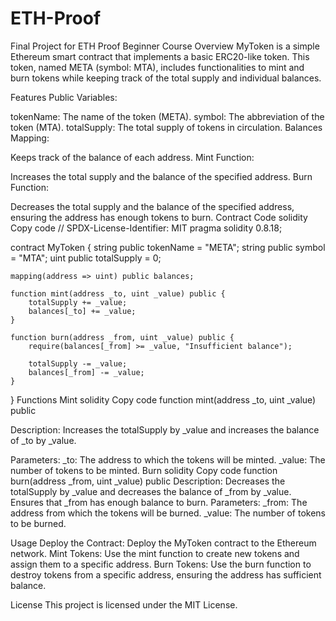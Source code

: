 # ETH-Proof
Final Project for ETH Proof Beginner Course
Overview
MyToken is a simple Ethereum smart contract that implements a basic ERC20-like token. This token, named META (symbol: MTA), includes functionalities to mint and burn tokens while keeping track of the total supply and individual balances.

Features
Public Variables:

tokenName: The name of the token (META).
symbol: The abbreviation of the token (MTA).
totalSupply: The total supply of tokens in circulation.
Balances Mapping:

Keeps track of the balance of each address.
Mint Function:

Increases the total supply and the balance of the specified address.
Burn Function:

Decreases the total supply and the balance of the specified address, ensuring the address has enough tokens to burn.
Contract Code
solidity
Copy code
// SPDX-License-Identifier: MIT
pragma solidity 0.8.18;

contract MyToken {
    string public tokenName = "META";
    string public symbol = "MTA";
    uint public totalSupply = 0;
    
    mapping(address => uint) public balances;
    
    function mint(address _to, uint _value) public {
        totalSupply += _value;
        balances[_to] += _value;
    }
    
    function burn(address _from, uint _value) public {
        require(balances[_from] >= _value, "Insufficient balance");
        
        totalSupply -= _value;
        balances[_from] -= _value;
    }
}
Functions
Mint
solidity
Copy code
function mint(address _to, uint _value) public

Description: Increases the totalSupply by _value and increases the balance of _to by _value.

Parameters:
_to: The address to which the tokens will be minted.
_value: The number of tokens to be minted.
Burn
solidity
Copy code
function burn(address _from, uint _value) public
Description: Decreases the totalSupply by _value and decreases the balance of _from by _value. Ensures that _from has enough balance to burn.
Parameters:
_from: The address from which the tokens will be burned.
_value: The number of tokens to be burned.

Usage
Deploy the Contract: Deploy the MyToken contract to the Ethereum network.
Mint Tokens: Use the mint function to create new tokens and assign them to a specific address.
Burn Tokens: Use the burn function to destroy tokens from a specific address, ensuring the address has sufficient balance.

License
This project is licensed under the MIT License.
